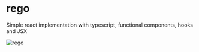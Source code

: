# rego
Simple react implementation with typescript, functional components, hooks and JSX

![rego](https://user-images.githubusercontent.com/49155506/204274352-462c6c15-e0b1-45e9-b1b0-ceb1770fb5cd.gif)

